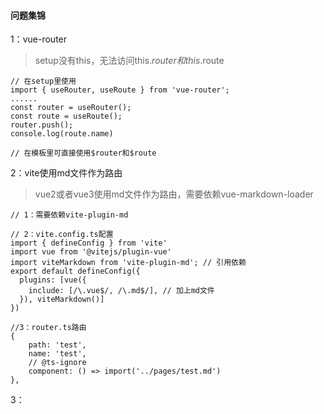 #### 问题集锦
1：vue-router
> setup没有this，无法访问this.$router和this.$route
```
// 在setup里使用
import { useRouter, useRoute } from 'vue-router';
......
const router = useRouter();
const route = useRoute();
router.push();
console.log(route.name)

// 在模板里可直接使用$router和$route
```

2：vite使用md文件作为路由
> vue2或者vue3使用md文件作为路由，需要依赖vue-markdown-loader

```
// 1：需要依赖vite-plugin-md

// 2：vite.config.ts配置
import { defineConfig } from 'vite'
import vue from '@vitejs/plugin-vue'
import viteMarkdown from 'vite-plugin-md'; // 引用依赖
export default defineConfig({
  plugins: [vue({
    include: [/\.vue$/, /\.md$/], // 加上md文件
  }), viteMarkdown()]
})

//3：router.ts路由
{
    path: 'test',
    name: 'test',
    // @ts-ignore
    component: () => import('../pages/test.md')
},
```
3：
